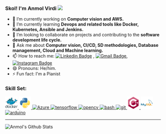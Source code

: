 ### Skol! I'm Anmol Virdi <img src="https://raw.githubusercontent.com/MartinHeinz/MartinHeinz/master/wave.gif" width="30px">

- 🔭 I’m currently working on **Computer vision and AWS.**
- 🌱 I’m currently learning **Devops and related tools like Docker, Kubernetes, Ansible and Jenkins.**
- 👯 I’m looking to collaborate on projects and contributing to the **software development life cycle.**
- 💬 Ask me about **Computer vision, CI/CD, SD methodologies, Database management, Cloud and Machine learning.** 
- 📫 How to reach me: [![Linkedin Badge](https://img.shields.io/badge/-LinkedIn-blue?style=flat-square&logo=Linkedin&logoColor=white&link=)](https://www.linkedin.com/in/anmol-virdi-10b4a719b/) , [![Gmail Badge](https://img.shields.io/badge/-Gmail-c14438?style=flat-square&logo=Gmail&logoColor=white&link=mailto:anmolvirdi70@gmail.com)](mailto:anmolvirdi70@gmail.com), [![Instagram Badge](https://img.shields.io/badge/Instagram-%23E4405F.svg?&style=flat-square&logo=instagram&logoColor=white)](https://www.instagram.com/_anmolvirdi_/)
- 😄 Pronouns: He/him.
- ⚡ Fun fact: I'm a Pianist

### Skill Set:

</a> <a href="https://www.docker.com/" target="_blank"> <img src="https://raw.githubusercontent.com/devicons/devicon/master/icons/docker/docker-original-wordmark.svg" alt="docker" width="40" height="40"/> </a>
<a href="https://www.python.org" target="_blank"> <img src="https://raw.githubusercontent.com/devicons/devicon/master/icons/python/python-original.svg" alt="python" width="40" height="40"/> </a> 
<a href="https://azure.microsoft.com/" target="_blank"> <img src="https://www.vectorlogo.zone/logos/microsoft_azure/microsoft_azure-icon.svg" alt="Azure" width="40" height="40"/> </a> 
<a href="https://www.tensorflow.org" target="_blank"> <img src="https://www.vectorlogo.zone/logos/tensorflow/tensorflow-icon.svg" alt="tensorflow" width="40" height="40"/> </a> 
<a href="https://opencv.org/" target="_blank"> <img src="https://www.vectorlogo.zone/logos/opencv/opencv-icon.svg" alt="opencv" width="40" height="40"/> </a>
<a href="https://www.gnu.org/software/bash/" target="_blank"> <img src="https://www.vectorlogo.zone/logos/gnu_bash/gnu_bash-icon.svg" alt="bash" width="40" height="40"/> </a> 
<a href="https://git-scm.com/" target="_blank"> <img src="https://www.vectorlogo.zone/logos/git-scm/git-scm-icon.svg" alt="git" width="40" height="40"/> </a> 
<a href="https://www.w3schools.com/cpp/" target="_blank"> <img src="https://raw.githubusercontent.com/devicons/devicon/master/icons/cplusplus/cplusplus-original.svg" alt="cplusplus" width="40" height="40"/> </a>
<a href="https://www.mysql.com/" target="_blank"> <img src="https://raw.githubusercontent.com/devicons/devicon/master/icons/mysql/mysql-original-wordmark.svg" alt="mysql" width="40" height="40"/>   </a>
<a href="https://www.arduino.cc/" target="_blank"> <img src="https://cdn.worldvectorlogo.com/logos/arduino-1.svg" alt="arduino" width="40" height="40"/> </a>
<!---<a href="https://kubernetes.io" target="_blank"> <img src="https://www.vectorlogo.zone/logos/kubernetes/kubernetes-icon.svg" alt="kubernetes" width="40" height="40"/> </a>--->
---

<img align='left' alt="Anmol's Github Stats" src="https://github-readme-stats.vercel.app/api?username=AnmolVirdi&show_icons=true&high_border=true&theme=react">
